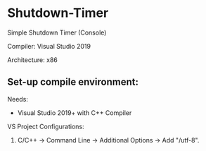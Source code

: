 # Shutdown-Timer
Simple Shutdown Timer (Console)

Compiler: Visual Studio 2019

Architecture: x86

## Set-up compile environment:
Needs:
- Visual Studio 2019+ with C++ Compiler

VS Project Configurations:
1. C/C++ → Command Line → Additional Options → Add "/utf-8".
